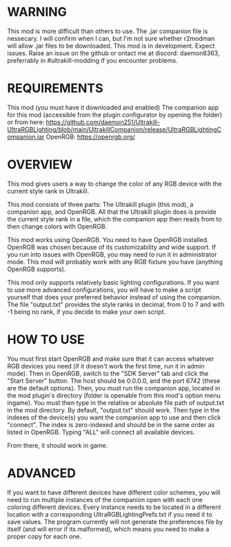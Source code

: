 # WARNING

This mod is more difficult than others to use.
The .jar companion file is nessecary. I will confirm when I can, but I'm not sure whether r2modman will allow .jar files to be downloaded.
This mod is in development. Expect issues. Raise an issue on the github or ontact me at discord: daemon8363, preferrably in #ultrakill-modding if you encounter problems.

# REQUIREMENTS

This mod (you must have it downloaded and enabled) 
The companion app for this mod (accessible from the plugin configurator by opening the folder) or from here: https://github.com/daemon251/Ultrakill-UltraRGBLighting/blob/main/UltrakillCompanion/release/UltraRGBLightingCompanion.jar
OpenRGB: https://openrgb.org/

# OVERVIEW

This mod gives users a way to change the color of any RGB device with the current style rank in Ultrakill.

This mod consists of three parts: The Ultrakill plugin (this mod), a companion app, and OpenRGB. All that the Ultrakill plugin does is provide the current 
style rank in a file, which the companion app then reads from to then change colors with OpenRGB.

This mod works using OpenRGB. You need to have OpenRGB installed. OpenRGB was chosen because of its customizability and wide support.
If you run into issues with OpenRGB, you may need to run it in administrator mode.
This mod will probably work with any RGB fixture you have (anything OpenRGB supports).

This mod only supports relatively basic lighting configurations.
If you want to use more advanced configurations, you will have to make a script yourself that does your preferred behavior instead of using the companion. 
The file "output.txt" provides the style ranks in decimal, from 0 to 7 and with -1 being no rank, if you decide to make your own script. 

# HOW TO USE

You must first start OpenRGB and make sure that it can access whatever RGB devices you need (if it doesn't work the first time, run it in admin mode). 
Then in OpenRGB, switch to the "SDK Server" tab and click the "Start Server" button. The host should be 0.0.0.0, and the port 6742 (these are the default options). 
Then, you must run the companion app, located in the mod plugin's directory (folder is openable from this mod's option menu ingame). 
You must then type in the relative or absolute file path of output.txt in the mod directory. By default, "output.txt" should work.
Then type in the indexes of the device(s) you want the companion app to use and then click "connect". The index is zero-indexed and should be in the same order as listed in OpenRGB. Typing "ALL" will connect all available devices.

From there, it should work in game.

# ADVANCED

If you want to have different devices have different color schemes, you will need to run multiple instances of the companion open with each one coloring different devices.
Every instance needs to be located in a different location with a corresponding UltraRGBLightingPrefs.txt if you need it to save values.
The program currently will not generate the preferences file by itself (and will error if its malformed), which means you need to make a proper copy for each one.

